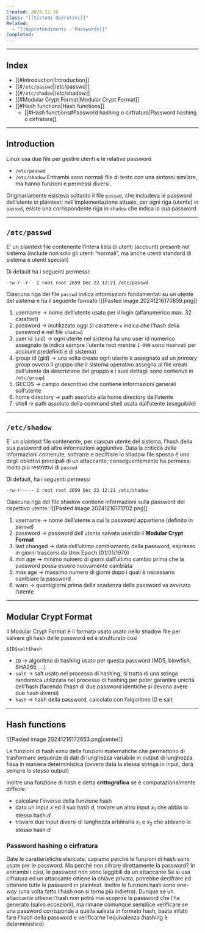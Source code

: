 ```yaml
---
Created: 2024-12-16
Class: "[[Sistemi Operativi]]"
Related:
  - "[[Approfondimenti - Passwords]]"
Completed:
---
```

---
## Index
- [[#Introduction|Introduction]]
- [[#`/etc/passwd`|/etc/passwd]]
- [[#`/etc/shadow`|/etc/shadow]]
- [[#Modular Crypt Format|Modular Crypt Format]]
- [[#Hash functions|Hash functions]]
	- [[#Hash functions#Password hashing o cirfratura|Password hashing o cirfratura]]
---
## Introduction
Linux usa due file per gestire utenti e le relative password
- `/etc/passwd`
- `/etc/shadow`
Entrambi sono normali file di testo con una sintassi similare, ma hanno funzioni e permessi diversi.

Originariamente esisteva soltanto il file `passwd`, che includeva le password dell’utente in plaintext; nell’implementazione attuale, per ogni riga (utente) in `passwd`, esiste una corrispondente riga in `shadow` che indica la sua password

---
## `/etc/passwd`
E’ un plaintext file contenente l’intera lista di utenti (account) presenti nel sistema (include non solo gli utenti “normali”, ma anche utenti standard di sistema e utenti speciali)

Di default ha i seguenti permessi:
```
-rw-r--r-- 1 root root 2659 Dec 22 12:21 /etc/passwd
```

Ciascuna riga del file `passwd` indica informazioni fondamentali su un utente del sistema e ha il seguente formato
![[Pasted image 20241216170859.png]]
1. username → nome dell’utente usato per il login (alfanumerico max. 32 caratteri)
2. password → inutilizzato oggi (il carattere `x` indica che l’hash della password è nel file `shadow`)
3. user id (uid) → ogni utente nel sistema ha uno user id numerico assegnato (`0` indica sempre l’utente root mentre `1-999` sono riservati per account predefiniti e di sistema)
4. group id (gid) → una volta creato ogni utente è assegnato ad un *primary group* ovvero il gruppo che il sistema operativo assegna ai file creati dall’utente (la descrizione del gruppo e i suoi dettagli sono contenuti in `/etc/group`)
5. GECOS → campo descrittivo che contiene informazioni generali sull’utente
6. home directory → path assoluto alla home directory dell’utente
7. shell → path assoluto della command shell usata dall’utente (eseguibile)

---
## `/etc/shadow`
E’ un plaintext file contenente, per ciascun utente del sistema, l’hash della sua password ed altre informazioni aggiuntive. Data la criticità delle informazioni contenute, sottrarre e decifrare lo shadow file spesso è uno degli obiettivi principali di un attaccante; conseguentemente ha permessi molto più restrittivi di `passwd`

Di default, ha i seguenti permessi
```
-rw-r----- 1 root root 2659 Dec 22 12:21 /etc/shadow
```

Ciascuna riga del file shadow contiene informazioni sulla password del rispettivo utente:
![[Pasted image 20241216171702.png]]
1. username → nome dell’utente a cui la password appartiene (definito in `passwd`)
2. password → password dell’utente salvata usando il **Modular Crypt Format**
3. last changed → data dell’ultimo cambiamento della password, espresso in giorni trascorsi da Unix Epoch (01/01/1970)
4. min age → minimo numero di giorni dall’ultimo cambio prima che la password possa essere nuovamente cambiata
5. max age → massimo numero di giorni dopo i quali è necessario cambiare la password
6. warn → quantigiorni prima della scadenza della password va avvisato l’utente

---
## Modular Crypt Format
Il Modular Crypt Format è il formato usato usato nello shadow file per salvare gli hash delle password ed è strutturato così
```
$ID$salt$hash
```
- `ID` → algoritmo di hashing usato per questa password (MD5, blowfish, SHA265, ...)
- `salt` → salt usato nel processo di hashing; si tratta di una stringa randomica utilizzata nel processo di hashing per poter garantire unicità dell’hash (facendo l’hash di due password identiche si devono avere due hash diversi)
- `hash` → hash della password, calcolato con l’algoritmo ID e salt

---
## Hash functions
![[Pasted image 20241216172653.png|center]]

Le funzioni di hash sono delle funzioni matematiche che permettono di trasformare sequenze di dati di lunghezza variabile in output di lunghezza fissa in maniera deterministica (ovvero data la stessa stringa in input, darà sempre lo stesso output)

Inoltre una funzione di hash è detta **crittografica** se è computazionalmente difficile:
- calcolare l’inverso della funzione hash
- dato un input $x$ ed il suo hash $d$, trovare un altro input $x_{1}$ che abbia lo stesso hash $d$
- trovare due input diversi di lunghezza arbitraria $x_{1}$ e $x_{2}$ che abbiano lo stesso hash $d$

### Password hashing o cirfratura
Date le caratteristiche elencate, capiamo perché le funzioni di hash sono usate per le password. Ma perché non cifrare direttamente la password? In entrambi i casi, le password non sono leggibili da un attaccante
Se si usa cifratura ed un attaccante ottiene la chiave privata, potrebbe decifrare ed ottenere tutte le password in plaintext. Inoltre le funzioni hash sono *one-way* (una volta fatto l’hash non si torna più indietro). Dunque se un attaccante ottiene l’hash non potrà mai scoprire la password che l’ha generato (salvo eccezioni), ma rimane comunque semplice verificare se una password corrisponde a quella salvata in formato hash, basta infatti fare l’hash della password e verificarne l’equivalenza (hashing è deterministico)